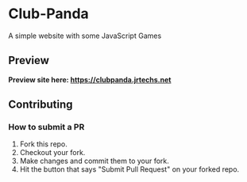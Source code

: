 
# Club-Panda

A simple website with some JavaScript Games

## Preview

**Preview site here: https://clubpanda.jrtechs.net**

## Contributing

### How to submit a PR

 1. Fork this repo.
 2. Checkout your fork.
 3. Make changes and commit them to your fork.
 4. Hit the button that says "Submit Pull Request" on your forked repo.